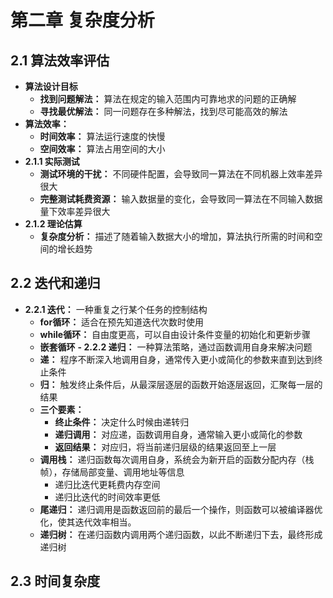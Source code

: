 # 第二章 复杂度分析
## 2.1 算法效率评估
- **算法设计目标**
  - **找到问题解法：** 算法在规定的输入范围内可靠地求的问题的正确解
  - **寻找最优解法：** 同一问题存在多种解法，找到尽可能高效的解法
- **算法效率：**
  - **时间效率：** 算法运行速度的快慢
  - **空间效率：** 算法占用空间的大小
- **2.1.1 实际测试**
  - **测试环境的干扰：** 不同硬件配置，会导致同一算法在不同机器上效率差异很大
  - **完整测试耗费资源：** 输入数据量的变化，会导致同一算法在不同输入数据量下效率差异很大
- **2.1.2 理论估算**
  - **复杂度分析：** 描述了随着输入数据大小的增加，算法执行所需的时间和空间的增长趋势

## 2.2 迭代和递归
- **2.2.1 迭代：** 一种重复之行某个任务的控制结构
  - **for循环：** 适合在预先知道迭代次数时使用
  - **while循环：** 自由度更高，可以自由设计条件变量的初始化和更新步骤
  - **嵌套循环**
**- 2.2.2 递归：** 一种算法策略，通过函数调用自身来解决问题
  - **递：** 程序不断深入地调用自身，通常传入更小或简化的参数来直到达到终止条件
  - **归：** 触发终止条件后，从最深层逐层的函数开始逐层返回，汇聚每一层的结果
  - **三个要素：**
    - **终止条件：** 决定什么时候由递转归
    - **递归调用：** 对应递，函数调用自身，通常输入更小或简化的参数
    - **返回结果：** 对应归，将当前递归层级的结果返回至上一层
  - **调用栈：** 递归函数每次调用自身，系统会为新开启的函数分配内存（栈帧），存储局部变量、调用地址等信息
    - 递归比迭代更耗费内存空间
    - 递归比迭代的时间效率更低
  - **尾递归：** 递归调用是函数返回前的最后一个操作，则函数可以被编译器优化，使其迭代效率相当。
  - **递归树：** 在递归函数内调用两个递归函数，以此不断递归下去，最终形成递归树

## 2.3 时间复杂度